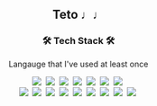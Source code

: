 <h2 align="center">Teto ♩♩</h2>

<h3 align="center">🛠 Tech Stack 🛠</h3>

<p align="center"> Langauge that I've used at least once </p>

<div align="center">
  <img src="https://img.shields.io/badge/Javascript-ffb13b?style=flat-square&logo=javascript&logoColor=white"/></a>&nbsp
  <img src="https://img.shields.io/badge/Typescript-3178C6?style=flat-square&logo=Typescript&logoColor=white"/></a>&nbsp
  <img src="https://img.shields.io/badge/-Angular-0F0F11.svg?style=flat-square&logo=angular&logoColor=white"/></a>&nbsp
  <img src="https://img.shields.io/badge/-Vue-4FC08D.svg?style=flat-square&logo=vuedotjs&logoColor=white"/></a>&nbsp
  <img src="https://img.shields.io/badge/-Nuxt-00DC82.svg?style=flat-square&logo=nuxtdotjs&logoColor=white"/></a>&nbsp
  <img src="https://img.shields.io/badge/-React-61DAFB.svg?logo=React&style=flat&logoColor=white"></a>&nbsp
  <img src="https://img.shields.io/badge/-Next-000000.svg?logo=nextdotjs&style=flat&logoColor=white"></a>&nbsp
</div>

<div align="center"> 
  <img src="https://img.shields.io/badge/Java-007396?style=flat-square&logo=Java&logoColor=white"/></a>&nbsp 
  <img src="https://img.shields.io/badge/-kotlin-7F52FF.svg?logo=kotlin&style=flat&logoColor=white"></a>&nbsp
  <img src="https://img.shields.io/badge/-PHP-777BB4.svg?logo=PHP&style=flat&logoColor=white"></a>&nbsp
  <img src="https://img.shields.io/badge/-Laravel-FF2D20.svg?logo=Laravel&style=flat&logoColor=white"></a>&nbsp
  <img src="https://img.shields.io/badge/-C++-00599C.svg?logo=cplusplus&style=flat&logoColor=white"></a>&nbsp
  <img src="https://img.shields.io/badge/-.NET-512BD4.svg?logo=dotnet&style=flat&logoColor=white"></a>&nbsp
  <img src="https://img.shields.io/badge/-Go-3178C6.svg?logo=go&style=flat&logoColor=white"></a>&nbsp
  <img src="https://img.shields.io/badge/-Lit-3178C6.svg?logo=lit&style=flat&logoColor=white"></a>&nbsp
  <img src="https://img.shields.io/badge/-Rust-000000.svg?logo=Rust&style=flat&logoColor=white"></a>&nbsp
</div>



<!--
**Pianoopera/Pianoopera** is a ✨ _special_ ✨ repository because its `README.md` (this file) appears on your GitHub profile.

Here are some ideas to get you started:

- 🔭 I’m currently working on ...
- 🌱 I’m currently learning ...
- 👯 I’m looking to collaborate on ...
- 🤔 I’m looking for help with ...
- 💬 Ask me about ...
- 📫 How to reach me: ...
- 😄 Pronouns: ...
- ⚡ Fun fact: ...
-->
